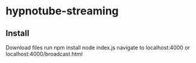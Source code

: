 # hypnotube-streaming

## Install


Download files
run npm install 
node index.js 
navigate to localhost:4000 or localhost:4000/broadcast.html
